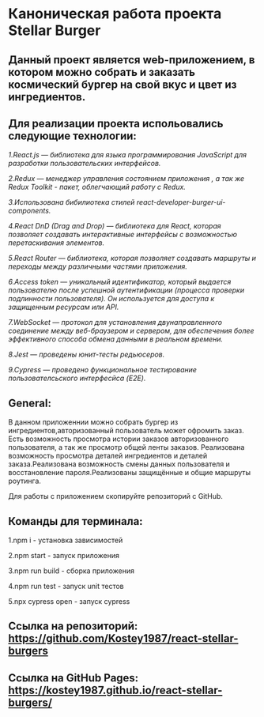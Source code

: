 # Каноническая работа проекта Stellar Burger

## Данный проект является web-приложением, в котором можно собрать и заказать космический бургер на свой вкус и цвет из ингредиентов.
## Для реализации проекта испольовались следующие технологии:

_1.React.js — библиотека для языка программирования JavaScript для разработки пользовательских интерфейсов._

_2.Redux — менеджер управления состоянием приложения , а так же Redux Toolkit - пакет, облегчающий работу с Redux._

_3.Использована бибилиотека стилей react-developer-burger-ui-components._

_4.React DnD (Drag and Drop) — библиотека для React, которая позволяет создавать интерактивные интерфейсы с возможностью перетаскивания элементов._

_5.React Router — библиотека, которая позволяет создавать маршруты и переходы между различными частями приложения._

_6.Access token — уникальный идентификатор, который выдается пользователю после успешной аутентификации (процесса проверки подлинности пользователя). Он используется для доступа к защищенным ресурсам или API._

_7.WebSocket — протокол для установления двунаправленного соединение между веб-браузером и сервером, для обеспечения более эффективного способа обмена данными в реальном времени._

_8.Jest — проведены юнит-тесты редьюсеров._

_9.Cypress — проведено функциональное тестирование пользователсьского интерфесйса (E2E)._


## General:

В данном приложеннии можно собрать бургер из ингредиентов,авторизованный пользователь может офромить заказ. Есть возможность просмотра истории заказов авторизованного пользователя, а так же просмотр общей ленты заказов. Реализована возможность просмотра деталей ингредиентов и деталей заказа.Реализована возможность смены данных пользователя и восстановление пароля.Реализованы защищённые и общие маршруты роутинга.

Для работы с приложением скопируйте репозиторий с GitHub.

## Команды для терминала:

1.npm i - установка зависимостей

2.npm start - запуск приложения

3.npm run build - сборка приложения

4.npm run test - запуск unit тестов

5.npx cypress open - запуск cypress

## Ссылка на репозиторий: https://github.com/Kostey1987/react-stellar-burgers

## Ссылка на GitHub Pages: https://kostey1987.github.io/react-stellar-burgers/
